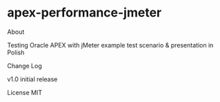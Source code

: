 # apex-performance-jmeter

About

Testing Oracle APEX with jMeter example test scenario & presentation in Polish

Change Log

v1.0 initial release

License
MIT
